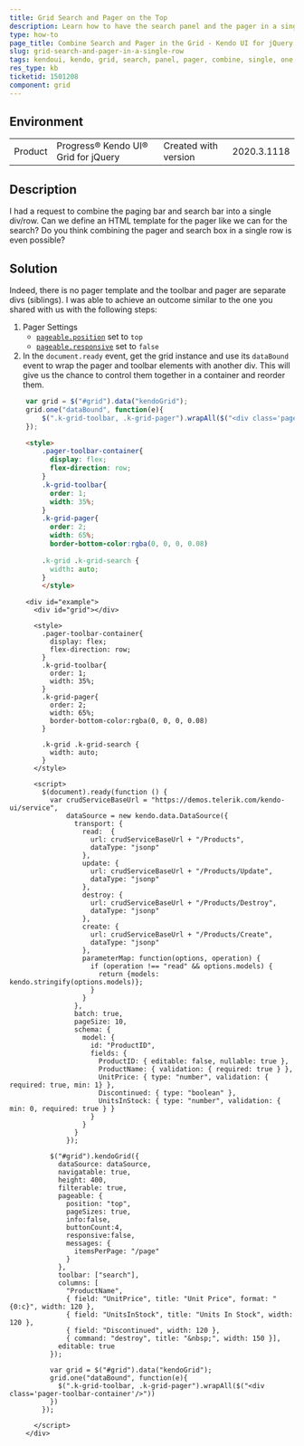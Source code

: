 ```yaml
---
title: Grid Search and Pager on the Top
description: Learn how to have the search panel and the pager in a single row at the top of the Kendo UI Grid.
type: how-to
page_title: Combine Search and Pager in the Grid - Kendo UI for jQuery Data Grid
slug: grid-search-and-pager-in-a-single-row
tags: kendoui, kendo, grid, search, panel, pager, combine, single, one, same, row
res_type: kb
ticketid: 1501208
component: grid
---
```


## Environment

<table>
 <tr>
  <td>Product</td>
  <td>Progress® Kendo UI® Grid for jQuery</td> 
  <td>Created with version</td>
  <td>2020.3.1118</td>
 </tr>
</table>

## Description

I had a request to combine the paging bar and search bar into a single div/row. Can we define an HTML template for the pager like we can for the search? Do you think combining the pager and search box in a single row is even possible? 

## Solution

Indeed, there is no pager template and the toolbar and pager are separate divs (siblings). I was able to achieve an outcome similar to the one you shared with us with the following steps:

1. Pager Settings
    - [`pageable.position`](/api/javascript/ui/grid/configuration/pageable.position) set to `top`
    - [`pageable.responsive`](/api/javascript/ui/grid/configuration/pageable.responsive) set to `false`
1. In the `document.ready` event, get the grid instance and use its `dataBound` event to wrap the pager and toolbar elements with another div. This will give us the chance to control them together in a container and reorder them.
  ```js
      var grid = $("#grid").data("kendoGrid");
      grid.one("dataBound", function(e){
          $(".k-grid-toolbar, .k-grid-pager").wrapAll($("<div class='pager-toolbar-container'/>"))
      });
  ```
  ```html
      <style>
          .pager-toolbar-container{
            display: flex;
            flex-direction: row;
          }
          .k-grid-toolbar{
            order: 1; 
            width: 35%;
          }
          .k-grid-pager{
            order: 2; 
            width: 65%;
            border-bottom-color:rgba(0, 0, 0, 0.08)
           
          .k-grid .k-grid-search {
            width: auto;
          }
          </style>
  ```


```dojo
    <div id="example">
      <div id="grid"></div>

      <style>
        .pager-toolbar-container{
          display: flex;
          flex-direction: row;
        }
        .k-grid-toolbar{
          order: 1; 
          width: 35%;
        }
        .k-grid-pager{
          order: 2; 
          width: 65%;
          border-bottom-color:rgba(0, 0, 0, 0.08)
        }

        .k-grid .k-grid-search {
          width: auto;
        }
      </style>

      <script>
        $(document).ready(function () {
          var crudServiceBaseUrl = "https://demos.telerik.com/kendo-ui/service",
              dataSource = new kendo.data.DataSource({
                transport: {
                  read:  {
                    url: crudServiceBaseUrl + "/Products",
                    dataType: "jsonp"
                  },
                  update: {
                    url: crudServiceBaseUrl + "/Products/Update",
                    dataType: "jsonp"
                  },
                  destroy: {
                    url: crudServiceBaseUrl + "/Products/Destroy",
                    dataType: "jsonp"
                  },
                  create: {
                    url: crudServiceBaseUrl + "/Products/Create",
                    dataType: "jsonp"
                  },
                  parameterMap: function(options, operation) {
                    if (operation !== "read" && options.models) {
                      return {models: kendo.stringify(options.models)};
                    }
                  }
                },
                batch: true,
                pageSize: 10,
                schema: {
                  model: {
                    id: "ProductID",
                    fields: {
                      ProductID: { editable: false, nullable: true },
                      ProductName: { validation: { required: true } },
                      UnitPrice: { type: "number", validation: { required: true, min: 1} },
                      Discontinued: { type: "boolean" },
                      UnitsInStock: { type: "number", validation: { min: 0, required: true } }
                    }
                  }
                }
              });

          $("#grid").kendoGrid({
            dataSource: dataSource,
            navigatable: true,
            height: 400,
            filterable: true,
            pageable: {
              position: "top",
              pageSizes: true,
              info:false,
              buttonCount:4,
              responsive:false,
              messages: {
                itemsPerPage: "/page"
              }
            },
            toolbar: ["search"],
            columns: [
              "ProductName",
              { field: "UnitPrice", title: "Unit Price", format: "{0:c}", width: 120 },
              { field: "UnitsInStock", title: "Units In Stock", width: 120 },
              { field: "Discontinued", width: 120 },
              { command: "destroy", title: "&nbsp;", width: 150 }],
            editable: true
          });

          var grid = $("#grid").data("kendoGrid");
          grid.one("dataBound", function(e){
            $(".k-grid-toolbar, .k-grid-pager").wrapAll($("<div class='pager-toolbar-container'/>"))
          })
        });

      </script>
    </div>
```

